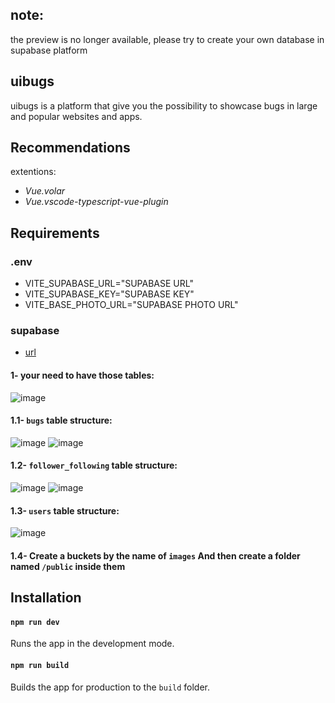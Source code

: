 ## note:
the preview is no longer available, please try to create your own database in supabase platform 

## uibugs
uibugs is a platform that give you the possibility to showcase bugs in large and popular websites and apps.

## Recommendations
extentions: 
- *Vue.volar*
- *Vue.vscode-typescript-vue-plugin*

## Requirements
### **.env**
- VITE_SUPABASE_URL="SUPABASE URL"
- VITE_SUPABASE_KEY="SUPABASE KEY"
- VITE_BASE_PHOTO_URL="SUPABASE PHOTO URL"

### **supabase**
- [url](https://supabase.com/)

#### 1-  your need to have those tables:
![image](https://github.com/ittid/uibugs/assets/44928080/fe2f07a4-1987-475b-bbc7-d5ee08345bec)

#### 1.1- `bugs` table structure:
![image](https://github.com/ittid/uibugs/assets/44928080/90f0421f-4f57-4360-bc2d-594a190b89ed)
![image](https://github.com/ittid/uibugs/assets/44928080/99efd561-9324-4a5a-8a2d-dcfe0ef9dccd)

#### 1.2- `follower_following` table structure:
![image](https://github.com/ittid/uibugs/assets/44928080/c210a7b2-fe45-4bcc-8edd-68e575b3a674)
![image](https://github.com/ittid/uibugs/assets/44928080/5535c3e2-8085-4c8e-b3ad-b758646a1469)

#### 1.3- `users` table structure:
![image](https://github.com/ittid/uibugs/assets/44928080/79d1bf48-3e00-458d-9377-99064d69ea1d)

#### 1.4- Create a buckets by the name of `images` And then create a folder named `/public` inside them

## Installation
#### `npm run dev` 
Runs the app in the development mode.
#### `npm run build`
Builds the app for production to the `build` folder.
